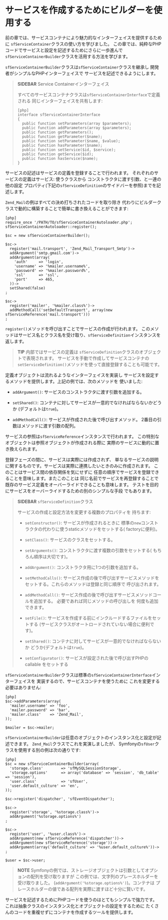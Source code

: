 サービスを作成するためにビルダーを使用する
========================================

前の章では、サービスコンテナにより魅力的なインターフェイスを提供するために
`sfServiceContainer`クラスの使い方を学びました。
この章では、純粋なPHPコードでサービスと設定を記述するためにさらに一歩進んで
`sfServiceContainerBuilder`クラスを活用する方法を学びます。


`sfServiceContainerBuilder`クラスは`sfServiceContainer`クラスを継承し
開発者がシンプルなPHPインターフェイスで
サービスを記述できるようにします。

>**SIDEBAR**
>Service Containerインターフェイス
>
>すべてのサービスコンテナクラスは`sfServiceContainerInterface`で定義される
>同じインターフェイスを共有します:
>
>     [php]
>     interface sfServiceContainerInterface
>     {
>       public function setParameters(array $parameters);
>       public function addParameters(array $parameters);
>       public function getParameters();
>       public function getParameter($name);
>       public function setParameter($name, $value);
>       public function hasParameter($name);
>       public function setService($id, $service);
>       public function getService($id);
>       public function hasService($name);
>     }

サービスの記述はサービスの定義を登録することで行われます。
それぞれのサービスの定義はサービス: 使うクラスから
コンストラクタに渡す引数、と一連の他の設定
プロパティ(下記の`sfServiceDefinition`のサイドバーを参照)までを記述します。

`Zend_Mail`の例はすべての決め打ちされたコードを取り除き
代わりにビルダークラスで動的に構築することで簡単に書き換えることができます:

    [php]
    require_once '/PATH/TO/sfServiceContainerAutoloader.php';
    sfServiceContainerAutoloader::register();

    $sc = new sfServiceContainerBuilder();

    $sc->
      register('mail.transport', 'Zend_Mail_Transport_Smtp')->
      addArgument('smtp.gmail.com')->
      addArgument(array(
        'auth'     => 'login',
        'username' => '%mailer.username%',
        'password' => '%mailer.password%',
        'ssl'      => 'ssl',
        'port'     => 465,
      ))->
      setShared(false)
    ;

    $sc->
      register('mailer', '%mailer.class%')->
      addMethodCall('setDefaultTransport', array(new sfServiceReference('mail.transport')))
    ;

`register()`メソッドを呼び出すことでサービスの作成が行われます。
このメソッドはサービス名とクラス名を受け取り、`sfServiceDefinition`インスタンスを
返します。

>**TIP**
>内部ではサービスの定義は
>`sfServiceDefinition`クラスのオブジェクトで表現されます。
>サービスを手動で作成してサービスコンテナの
>`setServiceDefinition()`メソッドを使って直接登録することも可能です。

定義オブジェクトは流れるようなインターフェイスを実装し
サービスを設定するメソッドを提供します。上記の例では、次のメソッドを
使いました:

  * `addArgument()`: サービスのコンストラクタに渡す引数を追加する。

  * `setShared()`: コンテナに対してサービスが一意的でなければならないかどうか
    (デフォルトは`true`)。

  * `addMethodCall()`: サービスが作成された後で呼び出すメソッド。
    2番目の引数はメソッドに渡す引数の配列。

サービスの参照は`sfServiceReference`インスタンスで行われます。
この特別なオブジェクトは参照オブジェクトが作成される際に
実際のサービスに動的に置き換えられます。

登録フェーズの間に、サービスは実際には作成されず、
単なるサービスの説明に関するものです。サービスは実際に連携したいときのみに作成されます。
このことはサービス間の依存関係を気にせずに
任意の順序でサービスを登録できることを意味します。またこのことは
同じ名前でサービスを再登録することで
既存のサービス定義をオーバーライドできることも意味します。
テストを目的にサービスをオーバーライドするための別のシンプルな手段
でもあります。

>**SIDEBAR**
>`sfServiceDefinition`クラス
>
>サービスの作成と設定方法を変更する複数のプロパティを
>持ちます:
>
> * `setConstructor()`: サービスが作成されるときに
> 標準の`new`コンストラクタの代わりに使うstaticメソッドをセットする(
> factoryに便利)。
>
> * `setClass()`: サービスのクラスをセットする。
>
> * `setArguments()`: コンストラクタに渡す複数の引数をセットする(
> もちろん順序は大切です)。
>
> * `addArgument()`: コンストラクタ用に1つの引数を追加する。
>
> * `setMethodCalls()`: サービス作成の後で呼び出すサービスメソッドを
> セットする。これらのメソッドは登録と同じ順序で
> 呼び出されます。
>
> * `addMethodCall()`: サービス作成の後で呼び出すサービスメソッドコールを追加する。
> 必要であれば同じメソッドの呼び出しを
> 何度も追加できます。
>
> * `setFile()`: サービスを作成する前にインクルードするファイルをセットする
> (サービスクラスがオートロードされていない場合に便利です)。
>
> * `setShared()`: コンテナに対してサービスが一意的でなければならないか
> どうか(デフォルトは`true`)。
>
> * `setConfigurator()`: サービスが設定された後で呼び出すPHPのcallable
> をセットする

`sfServiceContainerBuilder`クラスは標準の`sfServiceContainerInterface`インターフェイスを
実装するので、サービスコンテナを使うために
これを変更する必要はありません:

    [php]
    $sc->addParameters(array(
      'mailer.username' => 'foo',
      'mailer.password' => 'bar',
      'mailer.class'    => 'Zend_Mail',
    ));

    $mailer = $sc->mailer;

`sfServiceContainerBuilder`は任意のオブジェクトのインスタンス化と設定が記述できます。
`Zend_Mail`クラスでこれを実演しましたが、
Symfonyの`sfUser`クラスを使用する別の例は次の通りです:

    [php]
    $sc = new sfServiceContainerBuilder(array(
      'storage.class'        => 'sfMySQLSessionStorage',
      'storage.options'      => array('database' => 'session', 'db_table' => 'session'),
      'user.class'           => 'sfUser',
      'user.default_culture' => 'en',
    ));

    $sc->register('dispatcher', 'sfEventDispatcher');

    $sc->
      register('storage', '%storage.class%')->
      addArgument('%storage.options%')
    ;

    $sc->
      register('user', '%user.class%')->
      addArgument(new sfServiceReference('dispatcher'))->
      addArgument(new sfServiceReference('storage'))->
      addArgument(array('default_culture' => '%user.default_culture%'))->
    ;

    $user = $sc->user;

>**NOTE**
>Symfonyの例では、ストレージオブジェクトは引数としてオプションの配列を受け取りますが
>この例では、文字列のプレースホルダーを受け取りました。
>(`addArgument('%storage.options%')`)。コンテナは
>プレースホルダーの値である配列を実際に渡すほど十分に賢いです。

サービスを記述するためにPHPコードを使うのはとてもシンプルで強力です。
これは抽象クラスのインスタンス化とオブジェクトの設定をするために
たくさんのコードを重複せずにコンテナを作成するツールを提供します。
